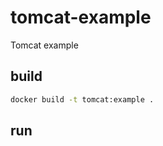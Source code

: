# tomcat-example
Tomcat example

## build

```bash
docker build -t tomcat:example .
```

## run

```bash
```
